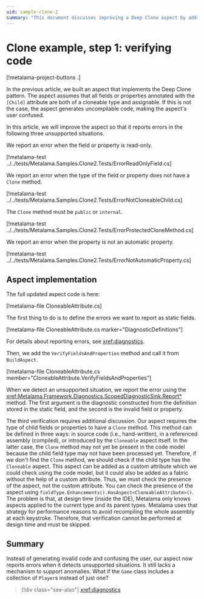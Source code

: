 ```yaml
---
uid: sample-clone-2
summary: "This document discusses improving a Deep Clone aspect by adding error reporting for unsupported situations like read-only fields, non-cloneable types, and non-automatic properties."
---
```


# Clone example, step 1: verifying code

[!metalama-project-buttons .]

In the previous article, we built an aspect that implements the Deep Clone pattern. The aspect assumes that all fields
or properties annotated with the `[Child]` attribute are both of a cloneable type and assignable. If this is not the
case, the aspect generates uncompilable code, making the aspect's user confused.

In this article, we will improve the aspect so that it reports errors in the following three unsupported situations.

We report an error when the field or property is read-only.

[!metalama-test ../../tests/Metalama.Samples.Clone2.Tests/ErrorReadOnlyField.cs]

We report an error when the type of the field or property does not have a `Clone` method.

[!metalama-test ../../tests/Metalama.Samples.Clone2.Tests/ErrorNotCloneableChild.cs]

The `Clone` method must be `public` or `internal`.

[!metalama-test ../../tests/Metalama.Samples.Clone2.Tests/ErrorProtectedCloneMethod.cs]

We report an error when the property is not an automatic property.

[!metalama-test ../../tests/Metalama.Samples.Clone2.Tests/ErrorNotAutomaticProperty.cs]

## Aspect implementation

The full updated aspect code is here:

[!metalama-file CloneableAttribute.cs]

The first thing to do is to define the errors we want to report as static fields.

[!metalama-file CloneableAttribute.cs marker="DiagnosticDefinitions"]

For details about reporting errors, see <xref:diagnostics>.

Then, we add the `VerifyFieldsAndProperties` method and call it from `BuildAspect`.

[!metalama-file CloneableAttribute.cs member="CloneableAttribute.VerifyFieldsAndProperties"]

When we detect an unsupported situation, we report the error using
the <xref:Metalama.Framework.Diagnostics.ScopedDiagnosticSink.Report*> method. The first argument is the diagnostic
constructed from the definition stored in the static field, and the second is the invalid field or property.

The third verification requires additional discussion. Our aspect requires the type of child fields or properties to
have a `Clone` method. This method can be defined in three ways: in source code (i.e., hand-written), in a referenced
assembly (compiled), or introduced by the `Cloneable` aspect itself. In the latter case, the `Clone` method may not yet
be present in the code model because the child field type may not have been processed yet. Therefore, if we don't find
the `Clone` method, we should check if the child type has the `Cloneable` aspect. This aspect can be added as a custom
attribute which we could check using the code model, but it could also be added as a fabric without the help of a custom
attribute. Thus, we must check the presence of the aspect, not the custom attribute. You can check the presence of the
aspect using `fieldType.Enhancements().HasAspect<CloneableAttribute>()`. The problem is that, at design time (inside the
IDE), Metalama only knows aspects applied to the current type and its parent types. Metalama uses that strategy for
performance reasons to avoid recompiling the whole assembly at each keystroke. Therefore, that verification cannot be
performed at design time and must be skipped.

## Summary

Instead of generating invalid code and confusing the user, our aspect now reports errors when it detects unsupported
situations. It still lacks a mechanism to support anomalies. What if the `Game` class includes a collection of `Player`s
instead of just one?

> [!div class="see-also"]
> <xref:diagnostics>

